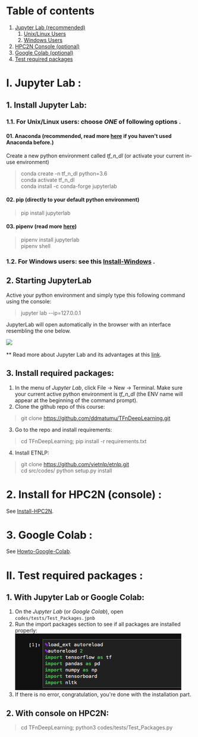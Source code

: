 # Table of contents
1. [Jupyter Lab (recommended)](#jupyter_lab)
    1. [Unix/Linux Users](#installation_linux_unix)
    2. [Windows Users](#installation_windows)
2. [HPC2N Console (optional)](#installation_hpc2n)
3. [Google Colab (optional)](#howto_google_colab)
4. [Test required packages](#test_packages)

# I. Jupyter Lab <a name="jupyter_lab"></a>:
## 1. Install Jupyter Lab:
### 1.1. For Unix/Linux users: choose *ONE* of following options <a name="installation_linux_unix"></a>.
#### 01. Anaconda (recommended, read more [here](https://www.anaconda.com/) if you haven't used Anaconda before.)
Create a new python environment called *tf_n_dl* (or activate your current in-use environment)
> conda create -n tf_n_dl python=3.6<br>
> conda activate tf_n_dl<br>
> conda install -c conda-forge jupyterlab
#### 02. pip (directly to your default python environment)
> pip install jupyterlab
#### 03. pipenv (read more [here](https://github.com/pypa/pipenv))
> pipenv install jupyterlab<br>
> pipenv shell
### 1.2. For Windows users: see this [Install-Windows](Install_Windows.md) <a name="installation_windows"></a>. 

## 2. Starting JupyterLab
Active your python environment and simply type this following command using the console:
> jupyter lab --ip=127.0.0.1

JupyterLab will open automatically in the browser with an interface resembling the one below.

![](https://cdn-images-1.medium.com/max/800/1*xo8LGAaxdBCKFQVFb8ZQ3g.png)

** Read more about Jupyter Lab and its advantages at this 
[link](https://towardsdatascience.com/jupyter-lab-evolution-of-the-jupyter-notebook-5297cacde6b?fbclid=IwAR3O0QkkhCwK1BBJM6akHOhcdM_ZtvgcrHzCYrJj3dJ3IvVS3gk6TSziuTk).

## 3. Install required packages:
1. In the menu of *Jupyter Lab*, click File -> New -> Terminal. Make sure your current active python environment is *tf_n_dl* (the ENV name will appear at the beginning of the command prompt).
2. Clone the github repo of this course:
> git clone https://github.com/ddmatumu/TFnDeepLearning.git
3. Go to the repo and install requirements:
> cd TFnDeepLearning; pip install -r requirements.txt
4. Install ETNLP:
> git clone https://github.com/vietnlp/etnlp.git<br>
> cd src/codes/
> python setup.py install


# 2. Install for HPC2N (console) <a name="installation_hpc2n"></a>:
See [Install-HPC2N](Install-HPC2N.md).


# 3. Google Colab <a name="howto_google_colab"></a>:
See [Howto-Google-Colab](Howto_GoogleColab.md).


# II. Test required packages <a name="test_packages"></a>:
 
## 1. With **Jupyter Lab** or **Google Colab**:
1. On the *Jupyter Lab* (or *Google Colab*), open `codes/tests/Test_Packages.jpnb`
2. Run the import packages section to see if all packages are installed properly:
![](../data/images/img_test_import.png)
3. If there is no error, congratulation, you're done with the installation part.

## 2. With console on HPC2N:
> cd TFnDeepLearning; python3 codes/tests/Test_Packages.py
